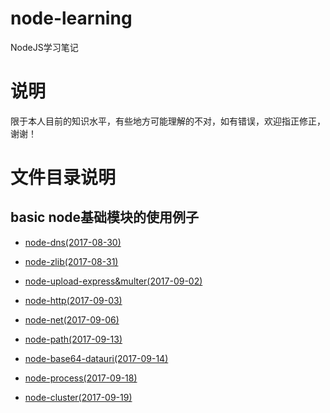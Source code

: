 # node-learning
NodeJS学习笔记

# 说明
限于本人目前的知识水平，有些地方可能理解的不对，如有错误，欢迎指正修正，谢谢！

# 文件目录说明
## basic node基础模块的使用例子
 - [node-dns(2017-08-30)](https://github.com/mvpzx/node-learning/tree/master/basic/node-dns)
 - [node-zlib(2017-08-31)](https://github.com/mvpzx/node-learning/tree/master/basic/node-zlib)
 - [node-upload-express&multer(2017-09-02)](https://github.com/mvpzx/node-learning/tree/master/basic/node-upload-express%26multer)
 - [node-http(2017-09-03)](https://github.com/mvpzx/node-learning/tree/master/basic/node-http)
 - [node-net(2017-09-06)](https://github.com/mvpzx/node-learning/tree/master/basic/node-net)
 - [node-path(2017-09-13)](https://github.com/mvpzx/node-learning/tree/master/basic/node-path)

 - [node-base64-datauri(2017-09-14)](https://github.com/mvpzx/node-learning/tree/master/basic/node-base64-datauri)

 - [node-process(2017-09-18)](https://github.com/mvpzx/node-learning/tree/master/basic/node-process)
  - [node-cluster(2017-09-19)](https://github.com/mvpzx/node-learning/tree/master/basic/node-cluster)
